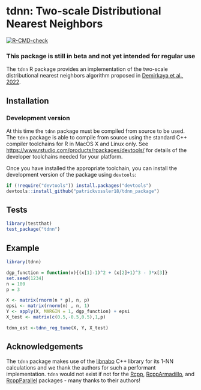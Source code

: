 
# tdnn: Two-scale Distributional Nearest Neighbors

<!-- badges: start -->
[![R-CMD-check](https://github.com/patrickvossler18/tdnn_package/workflows/R-CMD-check/badge.svg)](https://github.com/patrickvossler18/tdnn_package/actions)
<!-- badges: end -->
### This package is still in beta and not yet intended for regular use 

The `tdnn` R package provides an implementation of the two-scale distributional nearest neighbors algorithm proposed in [Demirkaya et al., 2022](https://arxiv.org/abs/1808.08469).

## Installation

### Development version

At this time the `tdnn` package must be compiled from source to be used. The `tdnn` package is able to compile from source using the standard C++ compiler toolchains for R in MacOS X and Linux only. See https://www.rstudio.com/products/rpackages/devtools/ for details of the developer toolchains needed for your platform.

Once you have installed the appropriate toolchain, you can install the development version of the package using `devtools`:

``` r
if (!require("devtools")) install.packages("devtools")
devtools::install_github("patrickvossler18/tdnn_package")
```

## Tests
``` r
library(testthat)
test_package("tdnn")
```

## Example


``` r
library(tdnn)

dgp_function = function(x){(x[1]-1)^2 + (x[2]+1)^3 - 3*x[3]}
set.seed(1234)
n = 100
p = 3

X <- matrix(rnorm(n * p), n, p)
epsi <- matrix(rnorm(n) , n, 1)
Y <- apply(X, MARGIN = 1, dgp_function) + epsi
X_test <- matrix(c(0.5,-0.5,0.5),1,p)

tdnn_est <-tdnn_reg_tune(X, Y, X_test)

```

## Acknowledgements

The `tdnn` package makes use of the [libnabo](https://github.com/ethz-asl/libnabo) C++ library for its 1-NN calculations and we thank the authors for such a performant implementation. `tdnn` would not exist if not for the [Rcpp](https://cran.r-project.org/package=Rcpp), [RcppArmadillo](https://cran.r-project.org/package=RcppArmadillo), and [RcppParallel](https://cran.r-project.org/package=RcppParallel) packages - many thanks to their authors! 
